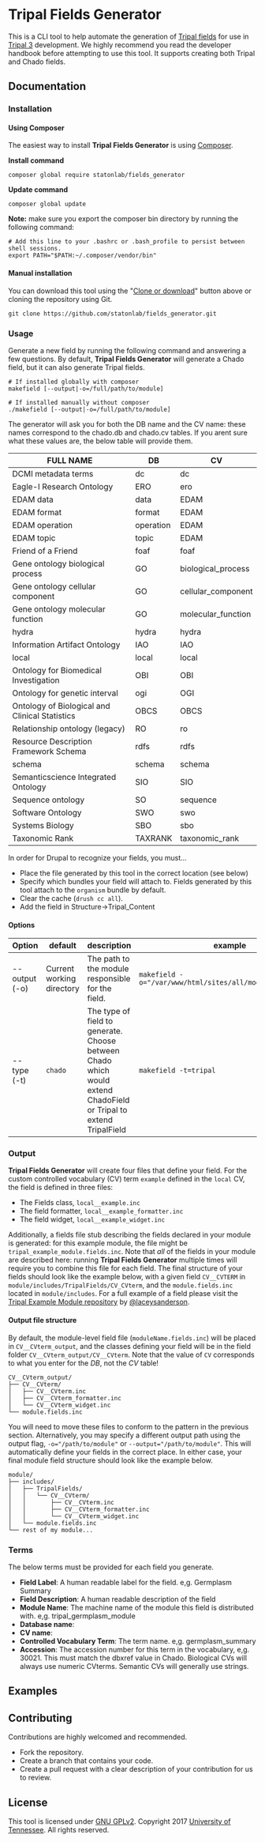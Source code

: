 # Tripal Fields Generator
This is a CLI tool to help automate the generation of [Tripal fields](http://tripal.info/tutorials/v3.x/developers_handbook/custom_field) for use in [Tripal 3](http://tripal.info/) development.  We highly recommend you read the developer handbook before attempting to use this tool.  It supports creating both Tripal and Chado fields.

## Documentation

### Installation

#### Using Composer

The easiest way to install **Tripal Fields Generator** is using [Composer](https://getcomposer.org/).

**Install command**
```shell
composer global require statonlab/fields_generator
```
**Update command**
```shell
composer global update
```
**Note:** make sure you export the composer bin directory by running the following command:
```shell
# Add this line to your .bashrc or .bash_profile to persist between shell sessions.
export PATH="$PATH:~/.composer/vendor/bin"
```

#### Manual installation
You can download this tool using the "[Clone or download](https://github.com/statonlab/fields_generator/archive/master.zip)" button above or cloning the repository using Git.
```shell
git clone https://github.com/statonlab/fields_generator.git
```

### Usage

Generate a new field by running the following command and answering a few questions.  By default, **Tripal Fields Generator** will generate a Chado field, but it can also generate Tripal fields.

```shell
# If installed globally with composer
makefield [--output|-o=/full/path/to/module]

# If installed manually without composer
./makefield [--output|-o=/full/path/to/module]
```

The generator will ask you for both the DB name and the CV name: these names correspond to the chado.db and chado.cv tables.  If you arent sure what these values are, the below table will provide them.

| FULL NAME                                      | DB        | CV                 |
|------------------------------------------------|-----------|--------------------|
| DCMI metadata terms                            | dc        | dc                 |
| Eagle-I Research Ontology                      | ERO       | ero                |
| EDAM data                                      | data      | EDAM               |
| EDAM format                                    | format    | EDAM               |
| EDAM operation                                 | operation | EDAM               |
| EDAM topic                                     | topic     | EDAM               |
| Friend of a Friend                             | foaf      | foaf               |
| Gene ontology biological process               | GO        | biological_process |
| Gene ontology cellular component               | GO        | cellular_component |
| Gene ontology molecular function               | GO        | molecular_function |
| hydra                                          | hydra     | hydra              |
| Information Artifact Ontology                  | IAO       | IAO                |
| local                                          | local     | local              |
| Ontology for Biomedical Investigation          | OBI       | OBI                |
| Ontology for genetic interval                  | ogi       | OGI                |
| Ontology of Biological and Clinical Statistics | OBCS      | OBCS               |
| Relationship ontology (legacy)                 | RO        | ro                 |
| Resource Description Framework Schema          | rdfs      | rdfs               |
| schema                                         | schema    | schema             |
| Semanticscience Integrated Ontology            | SIO       | SIO                |
| Sequence ontology                              | SO        | sequence           |
| Software Ontology                              | SWO       | swo                |
| Systems Biology                                | SBO       | sbo                |
| Taxonomic Rank                                 | TAXRANK   | taxonomic_rank     |

In order for Drupal to recognize your fields, you must...

* Place the file generated by this tool in the correct location (see below)
* Specify which bundles your field will attach to.  Fields generated by this tool attach to the `organism` bundle by default.
* Clear the cache (`drush cc all`).
* Add the field in Structure->Tripal_Content

#### Options

|Option|default|description|example|
|------|-------|-----------|-------|
|\--output (-o)|Current working directory|The path to the module responsible for the field. |`makefield -o="/var/www/html/sites/all/modules/my_module"`|
|\--type (-t)|`chado`|The type of field to generate. Choose between Chado which would extend ChadoField or Tripal to extend TripalField|`makefield -t=tripal`|

### Output
**Tripal Fields Generator** will create four files that define your field.  For the custom controlled vocabulary (CV) term `example` defined in the `local` CV, the field is defined in three files:
* The Fields class, `local__example.inc`
* The field formatter, `local__example_formatter.inc`
* The field widget, `local__example_widget.inc`

Additionally, a fields file stub describing the fields declared in your module is generated: for this example module, the file might be  `tripal_example_module.fields.inc`.  Note that *all* of the fields in your module are described here: running **Tripal Fields Generator** multiple times will require you to combine this file for each field.
The final structure of your fields should look like the example below, with a given field `CV__CVTERM` in `module/includes/TripalFields/CV_CVterm`, and the `module.fields.inc` located in `module/includes`. For a full example of a field please visit the [Tripal Example Module repository](https://github.com/tripal/tripal_example) by [@laceysanderson](https://github.com/laceysanderson).

#### Output file structure 

By default, the module-level field file (`moduleName.fields.inc`) will be placed in `CV__CVterm_output`, and the classes defining your field will be in the field folder `CV__CVterm_output/CV__CVterm`.  Note that the value of `CV` corresponds to what you enter for the *DB*, not the *CV* table!

```
CV__CVterm_output/
├── CV__CVterm/
│   ├── CV__CVterm.inc
│   ├── CV__CVterm_formatter.inc
│   └── CV__CVterm_widget.inc  
└── module.fields.inc
```
You will need to move these files to conform to the pattern in the previous section.  Alternatively, you may specify a different output path using the output flag, `-o="/path/to/module"` or `--output="/path/to/module"`.  This will automatically define your fields in the correct place.  In either case, your final module field structure should look like the example below.

```
module/
├── includes/
│   ├── TripalFields/
│   │   └── CV__CVterm/
│   │       ├── CV__CVterm.inc
│   │       ├── CV__CVterm_formatter.inc
│   │       └── CV__CVterm_widget.inc
│   └── module.fields.inc
└── rest of my module...
```

### Terms
The below terms must be provided for each field you generate.

 - **Field Label**: A human readable label for the field. e,g. Germplasm Summary
 - **Field Description**:  A human readable description of the field
 - **Module Name**:  The machine name of the module this field is distributed with.  e,g. tripal_germplasm_module
 - **Database name**:
  - **CV name**:
 - **Controlled Vocabulary Term**: The term name. e,g. germplasm_summary
 - **Accession**: The accession number for this term in the vocabulary, e,g. 30021.  This must match the dbxref value in Chado.  Biological CVs will always use numeric CVterms.  Semantic CVs will generally use strings.

## Examples


## Contributing
Contributions are highly welcomed and recommended.
- Fork the repository.
- Create a branch that contains your code.
- Create a pull request with a clear description of your contribution for us to review.

## License
This tool is licensed under [GNU GPLv2](https://www.gnu.org/licenses/old-licenses/gpl-2.0.en.html). Copyright 2017 [University of Tennessee](https://utk.edu). All rights reserved.
